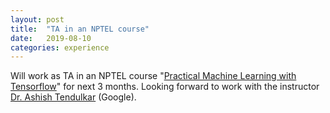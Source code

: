 ```yaml
---
layout: post
title:  "TA in an NPTEL course"
date:   2019-08-10
categories: experience
---
```


Will work as TA in an NPTEL course "[Practical Machine Learning with Tensorflow](https://onlinecourses.nptel.ac.in/noc20_cs95/preview)" for next 3 months. Looking forward to work with the instructor [Dr. Ashish Tendulkar](https://www.linkedin.com/in/ashishtendulkar) (Google).